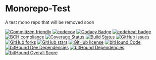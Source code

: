 # Monorepo-Test
A test mono repo that will be removed soon

[![Commitizen friendly](https://img.shields.io/badge/commitizen-friendly-brightgreen.svg)](http://commitizen.github.io/cz-cli/)
[![codecov](https://codecov.io/gh/Skelware/Monorepo-Test/branch/master/graph/badge.svg)](https://codecov.io/gh/Skelware/Monorepo-Test)
[![Codacy Badge](https://api.codacy.com/project/badge/Grade/04fea211fbc24836a5fd1f8ee0f542d9)](https://www.codacy.com/app/StephanBijzitter/Monorepo-Test?utm_source=github.com&amp;utm_medium=referral&amp;utm_content=Skelware/Monorepo-Test&amp;utm_campaign=Badge_Grade)
[![codebeat badge](https://codebeat.co/badges/da09f74e-660c-4d47-a5d0-2bad8f2189ff)](https://codebeat.co/projects/github-com-skelware-monorepo-test-master)
[![BCH compliance](https://bettercodehub.com/edge/badge/Skelware/Monorepo-Test?branch=master)](https://bettercodehub.com/)
[![Coverage Status](https://coveralls.io/repos/github/Skelware/Monorepo-Test/badge.svg)](https://coveralls.io/github/Skelware/Monorepo-Test)
[![Build Status](https://travis-ci.org/Skelware/Monorepo-Test.svg?branch=%40k2g%2Fpackage-a%401.0.1)](https://travis-ci.org/Skelware/Monorepo-Test)
[![GitHub issues](https://img.shields.io/github/issues/Skelware/Monorepo-Test.svg)](https://github.com/Skelware/Monorepo-Test/issues)
[![GitHub forks](https://img.shields.io/github/forks/Skelware/Monorepo-Test.svg)](https://github.com/Skelware/Monorepo-Test/network)
[![GitHub stars](https://img.shields.io/github/stars/Skelware/Monorepo-Test.svg)](https://github.com/Skelware/Monorepo-Test/stargazers)
[![GitHub license](https://img.shields.io/github/license/Skelware/Monorepo-Test.svg)](https://github.com/Skelware/Monorepo-Test/blob/master/LICENSE)
[![bitHound Code](https://www.bithound.io/github/Skelware/Monorepo-Test/badges/code.svg)](https://www.bithound.io/github/Skelware/Monorepo-Test)
[![bitHound Dev Dependencies](https://www.bithound.io/github/Skelware/Monorepo-Test/badges/devDependencies.svg)](https://www.bithound.io/github/Skelware/Monorepo-Test/master/dependencies/npm)
[![bitHound Dependencies](https://www.bithound.io/github/Skelware/Monorepo-Test/badges/dependencies.svg)](https://www.bithound.io/github/Skelware/Monorepo-Test/master/dependencies/npm)
[![bitHound Overall Score](https://www.bithound.io/github/Skelware/Monorepo-Test/badges/score.svg)](https://www.bithound.io/github/Skelware/Monorepo-Test)
